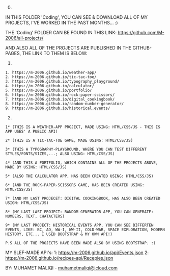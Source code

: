 0.

IN THIS FOLDER 'Coding', YOU CAN SEE & DOWNLOAD ALL OF MY PROJECTS, I'VE WORKED IN THE PAST MONTHS... :)

THE 'Coding' FOLDER CAN BE FOUND IN THIS LINK: https://github.com/M-2006/all-projects/

AND ALSO ALL OF THE PROJECTS ARE PUBLISHED IN THE GITHUB-PAGES, THE LINK TO THEM IS BELOW:

1.

    1. https://m-2006.github.io/weather-app/                       
    2. https://m-2006.github.io/tic-tac-toe/                     
    3. https://m-2006.github.io/typography_playground/           
    4. https://m-2006.github.io/calculator/
    5. https://m-2006.github.io/portfolio/
    6. https://m-2006.github.io/rock-paper-scissors/
    7. https://m-2006.github.io/digital_cookingbook/
    8. https://m-2006.github.io/random-number-generator/
    9. https://m-2006.github.io/historical.events/

2.    

    1* (THIS IS A WEATHER-APP PROJECT, MADE USING: HTML/CSS/JS - THIS IS APP USES' A PUBLIC API)

    2* (THIS IS A TIC-TAC-TOE GAME, MADE USING: HTML/CSS/JS)

    3* (THIS A TYPOGRAPHY-PLAYGROUND, WHERE YOU CAN TEST DIFFERENT STYLES/FONTS/SIZES,...; ALSO USING: HTML/CSS/JS)

    4* (AND THIS A PORTFOLIO, WHICH CONTAINS ALL OF THE PROJECTS ABOVE, MADE BY USING: HTML/CSS/JS)

    5* (ALSO THE CALCULATOR APP, HAS BEEN CREATED USING: HTML/CSS/JS)

    6* (AND THE ROCK-PAPER-SCISSORS GAME, HAS BEEN CREATED USING: HTML/CSS/JS)

    7* (AND MY LAST PROJECET: DIGITAL COOKINGBOOK, HAS ALSO BEEN CREATED USIGN: HTML/CSS/JS)

    8* (MY LAST LAST PROJECT: RANDOM GENERATOR APP, YOU CAN GENERATE: NUMBERS, TEXT, CHATACTERS)

    9* (MY LAST PROJECT: HISTORICAL EVENTS APP, YOU CAN SEE DIFFERTEN EVENTS, LIKE: BC, AD, WW-I, WW-II, COLD-WAR, SPACE EXPLORATION, MODERN HISTORY, ETC... I USED BOOTSTRAP & MY OWN API!)

    P.S ALL OF THE PROJECTS HAVE BEEN MADE ALSO BY USING BOOTSTRAP. :)


MY SLEF-MADE API's: 
    1: https://m-2006.github.io/api/Events.json
    2: https://m-2006.github.io/recipes-api/Recepies.json

    

BY: MUHAMET MALIQI - muhametmaliqi@icloud.com
